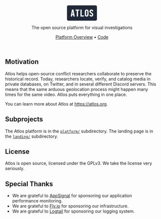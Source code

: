<p align="center">
  <img align="center" src="platform/priv/static/images/wordmark.svg" height="50" alt="Atlos wordmark">
  <br>

  <p align="center">
    The open source platform for visual investigations
    <br>
  </p>
  <p align="center"><a href="https://atlos.notion.site/Platform-Overview-46d4723f22ef420fb5ad0e07feba8d79">Platform Overview</a> &bull; <a href="platform">Code</a></p>
</p>

<br>

## Motivation

Atlos helps open-source conflict researchers collaborate to preserve the historical record. Today, researchers locate, verify, and catalog media in private databases, on Twitter, and in several different Discord servers. This means that the same arduous geolocation process might happen many times for the same video. Atlos puts everything in one place.

You can learn more about Atlos at https://atlos.org.

## Subprojects

The Atlos platform is in the [`platform/`](platform) subdirectory. The landing page is in the [`landing/`](landing) subdirectory.

## License

Atlos is open source, licensed under the GPLv3. We take the license very seriously.

## Special Thanks

- We are grateful to [AppSignal](https://appsignal.com) for sponsoring our application performance monitoring.
- We are grateful to [Fly.io](https://fly.io) for sponsoring our infrastructure.
- We are grateful to [Logtail](https://betterstack.com/logtail) for sponsoring our logging system.
